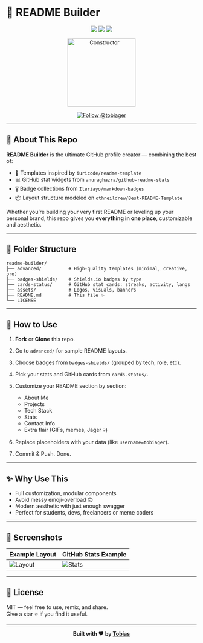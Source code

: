 # 🚀 README Builder

<p align="center">
  <img src="https://img.shields.io/github/stars/tobiager/readme-builder?style=for-the-badge" />
  <img src="https://img.shields.io/github/forks/tobiager/readme-builder?style=for-the-badge" />
  <img src="https://img.shields.io/github/issues/tobiager/readme-builder?style=for-the-badge" />
</p>

<p align="center">
  <a href="https://github.com/tobiager" target="_blank">
    <img src="imagen.png" alt="Constructor" width="180" />
  </a>
</p>

<p align="center">
  <a href="https://github.com/tobiager">
    <img src="https://img.shields.io/github/followers/tobiager?label=Follow%20@tobiager&style=social" alt="Follow @tobiager" />
  </a>
</p>

---

## 🧰 About This Repo

**README Builder** is the ultimate GitHub profile creator — combining the best of:

- 🧩 Templates inspired by `iuricode/readme-template`
- 📊 GitHub stat widgets from `anuraghazra/github-readme-stats`
- 🎖️ Badge collections from `Ileriayo/markdown-badges`
- 📦 Layout structure modeled on `othneildrew/Best-README-Template`

Whether you’re building your very first README or leveling up your personal brand, this repo gives you **everything in one place**, customizable and aesthetic.

---

## 📁 Folder Structure

```
readme-builder/
├── advanced/          # High-quality templates (minimal, creative, pro)
├── badges-shields/    # Shields.io badges by type
├── cards-status/      # GitHub stat cards: streaks, activity, langs
├── assets/            # Logos, visuals, banners
├── README.md          # This file ✨
└── LICENSE
```

---

## 🧪 How to Use

1. **Fork** or **Clone** this repo.
2. Go to `advanced/` for sample README layouts.
3. Choose badges from `badges-shields/` (grouped by tech, role, etc).
4. Pick your stats and GitHub cards from `cards-status/`.
5. Customize your README section by section:
   - About Me
   - Projects
   - Tech Stack
   - Stats
   - Contact Info
   - Extra flair (GIFs, memes, Jäger 💀)

6. Replace placeholders with your data (like `username=tobiager`).
7. Commit & Push. Done.

---

## ✨ Why Use This

- Full customization, modular components
- Avoid messy emoji-overload 🙃
- Modern aesthetic with just enough swagger
- Perfect for students, devs, freelancers or meme coders

---

## 📸 Screenshots

| Example Layout | GitHub Stats Example |
|----------------|-----------------------|
| ![Layout](assets/example-readme-1.png) | ![Stats](assets/example-readme-2.png) |

---

## 📝 License

MIT — feel free to use, remix, and share.  
Give a star ⭐ if you find it useful.

---

<p align="center"><b>Built with ❤️ by <a href="https://github.com/tobiager">Tobias</a></b></p>
